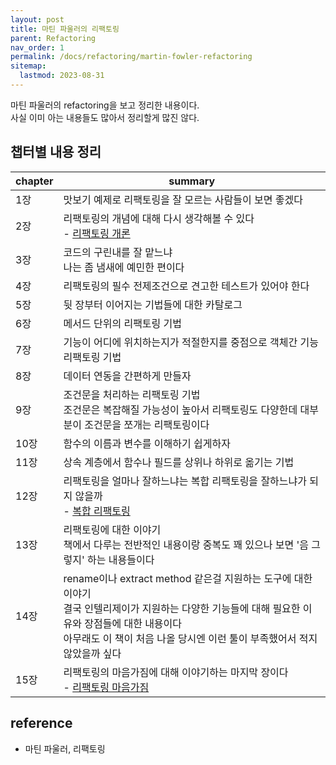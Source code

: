 ```yaml
---
layout: post
title: 마틴 파울러의 리팩토링
parent: Refactoring
nav_order: 1
permalink: /docs/refactoring/martin-fowler-refactoring
sitemap:
  lastmod: 2023-08-31
---
```


마틴 파울러의 refactoring을 보고 정리한 내용이다.  
사실 이미 아는 내용들도 많아서 정리할게 많진 않다.

## 챕터별 내용 정리

| chapter | summary                                                                                                                                      |
|---------|----------------------------------------------------------------------------------------------------------------------------------------------|
| 1장      | 맛보기 예제로 리팩토링을 잘 모르는 사람들이 보면 좋겠다                                                                                                              |
| 2장      | 리팩토링의 개념에 대해 다시 생각해볼 수 있다 <br> - [리팩토링 개론](https://meansoup.github.io/docs/refactoring/basic)                                                |
| 3장      | 코드의 구린내를 잘 맡느냐 <br>나는 좀 냄새에 예민한 편이다                                                                                                          |
| 4장      | 리팩토링의 필수 전제조건으로 견고한 테스트가 있어야 한다                                                                                                              |
| 5장      | 뒷 장부터 이어지는 기법들에 대한 카탈로그                                                                                                                      |
| 6장      | 메서드 단위의 리팩토링 기법                                                                                                                              |
| 7장      | 기능이 어디에 위치하는지가 적절한지를 중점으로 객체간 기능 리팩토링 기법                                                                                                     |
| 8장      | 데이터 연동을 간편하게 만들자                                                                                                                             |
| 9장      | 조건문을 처리하는 리팩토링 기법 <br>조건문은 복잡해질 가능성이 높아서 리팩토링도 다양한데 대부분이 조건문을 쪼개는 리팩토링이다                                                                     |
| 10장     | 함수의 이름과 변수를 이해하기 쉽게하자                                                                                                                        |
| 11장     | 상속 계층에서 함수나 필드를 상위나 하위로 옮기는 기법                                                                                                               |
| 12장     | 리팩토링을 얼마나 잘하느냐는 복합 리팩토링을 잘하느냐가 되지 않을까 <br> - [복합 리팩토링](https://meansoup.github.io/docs/refactoring/big-refactoring)                          |
| 13장     | 리팩토링에 대한 이야기 <br>책에서 다루는 전반적인 내용이랑 중복도 꽤 있으나 보면 '음 그렇지' 하는 내용들이다                                                                             |
| 14장     | rename이나 extract method 같은걸 지원하는 도구에 대한 이야기<br>결국 인텔리제이가 지원하는 다양한 기능들에 대해 필요한 이유와 장점들에 대한 내용이다<br>아무래도 이 책이 처음 나올 당시엔 이런 툴이 부족했어서 적지 않았을까 싶다 |
| 15장     | 리팩토링의 마음가짐에 대해 이야기하는 마지막 장이다 <br> - [리팩토링 마음가짐](https://meansoup.github.io/docs/refactoring/putting-together-refactoring)                    |


## reference

- 마틴 파울러, 리팩토링